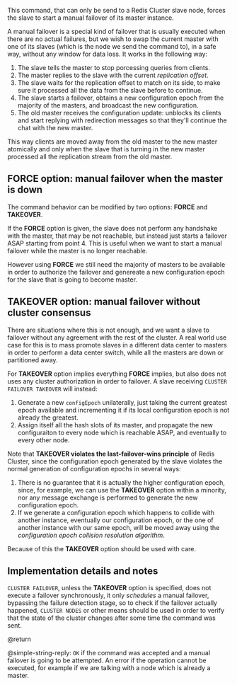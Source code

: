 This command, that can only be send to a Redis Cluster slave node, forces
the slave to start a manual failover of its master instance.

A manual failover is a special kind of failover that is usually executed when
there are no actual failures, but we wish to swap the current master with one
of its slaves (which is the node we send the command to), in a safe way,
without any window for data loss. It works in the following way:

1. The slave tells the master to stop porcessing queries from clients.
2. The master replies to the slave with the current *replication offset*.
3. The slave waits for the replication offset to match on its side, to make sure it processed all the data from the slave before to continue.
4. The slave starts a failover, obtains a new configuration epoch from the majority of the masters, and broadcast the new configuration.
5. The old master receives the configuration update: unblocks its clients and start replying with redirection messages so that they'll continue the chat with the new master.

This way clients are moved away from the old master to the new master
atomically and only when the slave that is turning in the new master
processed all the replication stream from the old master.

## FORCE option: manual failover when the master is down

The command behavior can be modified by two options: **FORCE** and **TAKEOVER**.

If the **FORCE** option is given, the slave does not perform any handshake
with the master, that may be not reachable, but instead just starts a
failover ASAP starting from point 4. This is useful when we want to start
a manual failover while the master is no longer reachable.

However using **FORCE** we still need the majority of masters to be available
in order to authorize the failover and genereate a new configuration epoch
for the slave that is going to become master.

## TAKEOVER option: manual failover without cluster consensus

There are situations where this is not enough, and we want a slave to failover
without any agreement with the rest of the cluster. A real world use case
for this is to mass promote slaves in a different data center to masters
in order to perform a data center switch, while all the masters are down
or partitioned away.

For **TAKEOVER** option implies everything **FORCE** implies, but also does
not uses any cluster authorization in order to failover. A slave receiving
`CLUSTER FAILOVER TAKEOVER` will instead:

1. Generate a new `configEpoch` unilaterally, just taking the current greatest epoch available and incrementing it if its local configuration epoch is not already the greatest.
2. Assign itself all the hash slots of its master, and propagate the new configuraiton to every node which is reachable ASAP, and eventually to every other node.

Note that **TAKEOVER violates the last-failover-wins principle** of Redis Cluster, since the configuration epoch generated by the slave violates the normal generation of configuration epochs in several ways:

1. There is no guarantee that it is actually the higher configuration epoch, since, for example, we can use the **TAKEOVER** option within a minority, nor any message exchange is performed to generate the new configuration epoch.
2. If we generate a configuration epoch which happens to collide with another instance, eventually our configuration epoch, or the one of another instance with our same epoch, will be moved away using the *configuration epoch collision resolution algorithm*.

Because of this the **TAKEOVER** option should be used with care.

## Implementation details and notes

`CLUSTER FAILOVER`, unless the **TAKEOVER** option is specified,  does not
execute a failover synchronously, it only *schedules* a manual failover,
bypassing the failure detection stage, so to check if the failover actually
happened, `CLUSTER NODES` or other means should be used in order to verify
that the state of the cluster changes after some time the command was sent.

@return

@simple-string-reply: `OK` if the command was accepted and a manual failover is going to be attempted. An error if the operation cannot be executed, for example if we are talking with a node which is already a master.
